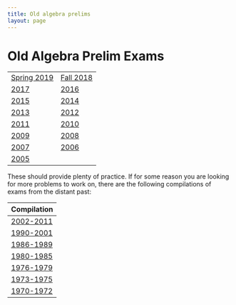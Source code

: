 ```yaml
---
title: Old algebra prelims
layout: page
---
```


Old Algebra Prelim Exams 
==============================


|   |   |
|---|---|
| [Spring 2019](https://math.washington.edu/sites/math/files/documents/grad/algprelim-spring19.pdf)   | [Fall 2018](https://math.washington.edu/sites/math/files/documents/grad/algebra-sept-2018.pdf)  |
| [2017](https://math.washington.edu/sites/math/files/documents/grad/algebra-2017.pdf)   | [2016](https://math.washington.edu/sites/math/files/documents/grad/prelim-exam-algebra-2016.pdf)  |
|   [2015](https://math.washington.edu/sites/math/files/documents/grad/prelim-exam-algebra-2015.pdf) |  [2014](https://math.washington.edu/sites/math/files/documents/grad/prelim-exam-algebra-2014.pdf)  |
| [2013](https://math.washington.edu/sites/math/files/documents/grad/prelim-exam-algebra-2013.pdf)  | [2012](https://math.washington.edu/sites/math/files/documents/grad/prelim-exam-algebra-2012.pdf)  |
| [2011](https://math.washington.edu/sites/math/files/documents/grad/prelim-exam-algebra-2011.pdf)   | [2010](https://math.washington.edu/sites/math/files/documents/grad/prelim-exam-algebra-2010.pdf)  |
|   [2009](https://math.washington.edu/sites/math/files/documents/grad/prelim-exam-algebra-2009.pdf) |   [2008](https://math.washington.edu/sites/math/files/documents/grad/prelim-exam-algebra-2008.pdf) |
|[2007](https://math.washington.edu/sites/math/files/documents/grad/prelim-exam-algebra-2007.pdf)   |   [2006](https://math.washington.edu/sites/math/files/documents/grad/prelim-exam-algebra-2006.pdf) |
| [2005](https://math.washington.edu/sites/math/files/documents/grad/prelim-exam-algebra-2005.pdf)  |   |


These should provide plenty of practice. If for some reason you are looking for more problems to work on, there are the following compilations of exams from the distant past:

| Compilation                                                   |
|---------------------------------------------------------------|
| [2002-2011](./materials/prelims/0211.pdf) |
| [1990-2001](./materials/prelims/9001.pdf) |
| [1986-1989](./materials/prelims/8689.pdf) |
| [1980-1985](./materials/prelims/8085.pdf) |
| [1976-1979](./materials/prelims/7679.pdf) |
| [1973-1975](./materials/prelims/7375.pdf) |
| [1970-1972](./materials/prelims/7072.pdf) |
